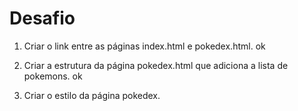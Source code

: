 # Desafio

1. Criar o link entre as páginas index.html e pokedex.html. ok

2. Criar a estrutura da página pokedex.html que adiciona a lista de pokemons. ok

3. Criar o estilo da página pokedex.
